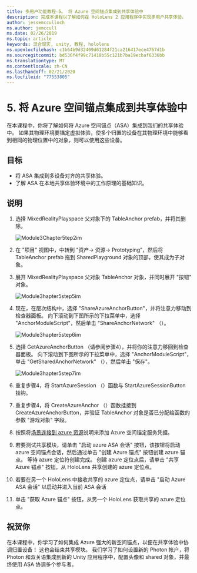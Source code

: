 ```yaml
---
title: 多用户功能教程-5。 将 Azure 空间锚点集成到共享体验中
description: 完成本课程以了解如何在 HoloLens 2 应用程序中实现多用户共享体验。
author: jessemcculloch
ms.author: jemccull
ms.date: 02/26/2019
ms.topic: article
keywords: 混合现实, unity, 教程, hololens
ms.openlocfilehash: c1b64b9d32409d61284f21ca216417ece4767d1b
ms.sourcegitcommit: bd536f4f99c71418b55c121b7ba19ecbaf6336bb
ms.translationtype: MT
ms.contentlocale: zh-CN
ms.lasthandoff: 02/21/2020
ms.locfileid: "77553805"
---
```

# <a name="5-integrating-azure-spatial-anchors-into-a-shared-experience"></a>5. 将 Azure 空间锚点集成到共享体验中

在本课程中，你将了解如何将 Azure 空间锚点（ASA）集成到我们的共享体验中。 如果其物理环境要锚定虚拟体验，使多个归置的设备在其物理环境中能够看到相同的物理位置中的对象，则可以使用这些设备。

## <a name="objectives"></a>目标

* 将 ASA 集成到多设备对齐的共享体验。
* 了解 ASA 在本地共享体验环境中的工作原理的基础知识。

## <a name="instructions"></a>说明

1. 选择 MixedRealityPlayspace 父对象下的 TableAnchor prefab，并将其删除。

    ![Module3Chapter5tep2im](images/module3chapter5step2im.PNG)

2. 在 "项目" 视图中，中转到 "资产-> 资源-> Prototyping"，然后将 TableAnchor prefab 拖到 SharedPlayground 对象的顶部，使其成为子对象。

3. 展开 MixedRealityPlayspace 父对象 TableAnchor 对象，并同时展开 "按钮" 对象。

    ![Module3hapter5step5im](images/module3chapter5step5im.PNG)

4. 现在，在层次结构中，选择 "ShareAzureAnchorButton"，并将注意力移动到检查器面板。 向下滚动到下图所示的下拉菜单中，选择 "AnchorModuleScript"，然后单击 "ShareAnchorNetwork" （）。

    ![Module3hapter5step6im](images/module3chapter5step6im.PNG)

5. 选择 GetAzureAnchorButton （请参阅步骤4），并将你的注意力移回到检查器面板。 向下滚动到下图所示的下拉菜单中，选择 "AnchorModuleScript"，单击 "GetSharedAnchorNetwork" （），然后单击 "保存"。

    ![Module3hapter5step7im](images/module3chapter5step7im.PNG)

6. 重复步骤4，将 StartAzureSession （）函数与 StartAzureSessionButton 挂钩。

7. 重复步骤4，将 CreateAzureAnchor （）函数挂接到 CreateAzureAnchorButton，并验证 TableAnchor 对象是否已分配给函数的参数 "游戏对象" 字段。

8. 按照将[场景连接到 azure 资源](mrlearning-asa-ch1.md#4-connect-the-scene-to-the-azure-resource)说明来添加 Azure 空间锚定服务凭据。

9. 若要测试共享模块，请单击 "启动 azure ASA 会话" 按钮，该按钮将启动 azure 空间锚点会话，然后通过单击 "创建 Azure 锚点" 按钮创建 azure 锚点。 等待 azure 定位符创建完成。 创建 azure 定位点后，请单击 "共享 Azure 锚点" 按钮，从 HoloLens 共享创建的 azure 定位点。

10. 若要在另一个 HoloLens 中接收共享的 azure 定位点，请单击 "启动 Azure ASA 会话" 以启动并进入当前 ASA 会话

11. 单击 "获取 Azure 锚点" 按钮，从另一个 HoloLens 获取共享的 azure 定位点。

## <a name="congratulations"></a>祝贺你

在本课程中，你学习了如何集成 Azure 强大的新空间锚点，以便在共享体验中协调归置设备！ 这也会结束共享模块。 我们学习了如何设置新的 Photon 帐户，将 Photon 和双关语集成到新的 Unity 应用程序中，配置头像和 shared 对象，并最终使用 ASA 协调多个参与者。
